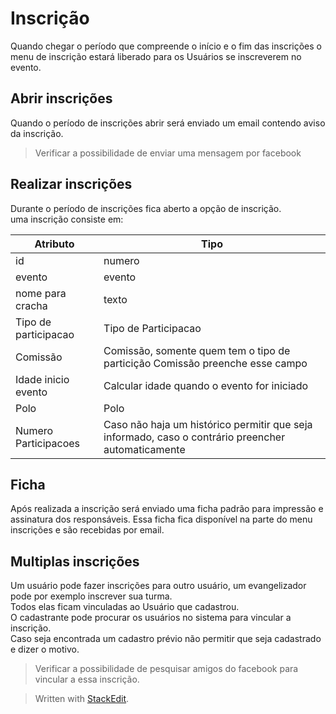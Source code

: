 <h1 id="inscrição">Inscrição</h1>
<p>Quando chegar o período que compreende o início e o fim das inscrições o menu de inscrição estará liberado para os Usuários se inscreverem no evento.</p>
<h2 id="abrir-inscrições">Abrir inscrições</h2>
<p>Quando o período de inscrições abrir será enviado um email contendo aviso da inscrição.</p>
<blockquote>
<p>Verificar a possibilidade de enviar uma mensagem por facebook</p>
</blockquote>
<h2 id="realizar-inscrições">Realizar inscrições</h2>
<p>Durante o período de inscrições fica aberto a opção de inscrição.<br>
uma inscrição consiste em:</p>

<table>
<thead>
<tr>
<th>Atributo</th>
<th>Tipo</th>
</tr>
</thead>
<tbody>
<tr>
<td>id</td>
<td>numero</td>
</tr>
<tr>
<td>evento</td>
<td>evento</td>
</tr>
<tr>
<td>nome para cracha</td>
<td>texto</td>
</tr>
<tr>
<td>Tipo de participacao</td>
<td>Tipo de Participacao</td>
</tr>
<tr>
<td>Comissão</td>
<td>Comissão, somente quem tem o tipo de particição Comissão preenche esse campo</td>
</tr>
<tr>
<td>Idade inicio evento</td>
<td>Calcular idade quando o evento for iniciado</td>
</tr>
<tr>
<td>Polo</td>
<td>Polo</td>
</tr>
<tr>
<td>Numero Participacoes</td>
<td>Caso não haja um histórico permitir que seja informado, caso o contrário preencher automaticamente</td>
</tr>
</tbody>
</table><h2 id="ficha">Ficha</h2>
<p>Após realizada a inscrição será enviado uma ficha padrão para impressão e assinatura dos responsáveis. Essa ficha fica disponível na parte do menu inscrições e são recebidas por email.</p>
<h2 id="multiplas-inscrições">Multiplas inscrições</h2>
<p>Um usuário pode fazer inscrições para outro usuário, um evangelizador pode por exemplo inscrever sua turma.<br>
Todos elas ficam vinculadas ao Usuário que cadastrou.<br>
O cadastrante pode procurar os usuários no sistema para vincular a inscrição.<br>
Caso seja encontrada um cadastro prévio não permitir que seja cadastrado e dizer o motivo.</p>
<blockquote>
<p>Verificar a possibilidade de pesquisar amigos do facebook para vincular a essa inscrição.</p>
</blockquote>
<blockquote>
<p>Written with <a href="https://stackedit.io/">StackEdit</a>.</p>
</blockquote>

